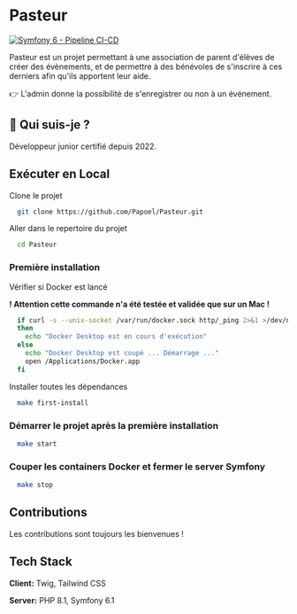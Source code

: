 # Pasteur

[![Symfony 6 - Pipeline CI-CD](https://github.com/Papoel/Pasteur/actions/workflows/code-quality.yml/badge.svg?event=push)](https://github.com/Papoel/Pasteur/actions/workflows/code-quality.yml)

Pasteur est un projet permettant à une association de parent d'élèves de créer des évènements, et de permettre à des bénévoles de s'inscrire à ces derniers afin qu'ils apportent leur aide.

👉 L'admin donne la possibilité de s'enregistrer ou non à un événement.

## 🚀 Qui suis-je ?


Développeur junior certifié depuis 2022.

## Exécuter en Local

Clone le projet

```bash
  git clone https://github.com/Papoel/Pasteur.git
```

Aller dans le repertoire du projet

```bash
  cd Pasteur
```
### Première installation

Vérifier si Docker est lancé

**! Attention cette commande n'a été testée et validée que sur un Mac !**


```bash
  if curl -s --unix-socket /var/run/docker.sock http/_ping 2>&1 >/dev/null
  then
    echo "Docker Desktop est en cours d'exécution"
  else
    echo "Docker Desktop est coupé ... Démarrage ..."
    open /Applications/Docker.app
  fi
```

Installer toutes les dépendances

```bash
  make first-install
```

### Démarrer le projet après la première installation

```bash
  make start
```

### Couper les containers Docker et fermer le server Symfony

```bash
  make stop
```

## Contributions

Les contributions sont toujours les bienvenues !

## Tech Stack

**Client:** Twig, Tailwind CSS

**Server:** PHP 8.1, Symfony 6.1
